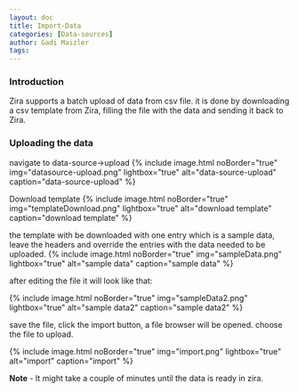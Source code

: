```yaml
---
layout: doc
title: Import-Data
categories: [Data-sources]
author: Gadi Maizler
tags: 
---
```

### Introduction
Zira supports a batch upload of data from csv file.
it is done by downloading a csv template from Zira, filling the file with the data and sending it back to Zira.

### Uploading the data
navigate to data-source->upload
{% include image.html noBorder="true" img="datasource-upload.png" lightbox="true" alt="data-source-upload" caption="data-source-upload" %}

Download template
{% include image.html noBorder="true" img="templateDownload.png" lightbox="true" alt="download template" caption="download template" %}

the template with be downloaded with one entry which is a sample data, leave the headers and override the entries with the data needed to be uploaded.
{% include image.html noBorder="true" img="sampleData.png" lightbox="true" alt="sample data" caption="sample data" %}

after editing the file it will look like that:

{% include image.html noBorder="true" img="sampleData2.png" lightbox="true" alt="sample data2" caption="sample data2" %}


save the file, click the import button, a file browser will be opened. 
choose the file to upload.

{% include image.html noBorder="true" img="import.png" lightbox="true" alt="import" caption="import" %}

**Note** - It might take a couple of minutes until the data is ready in zira.